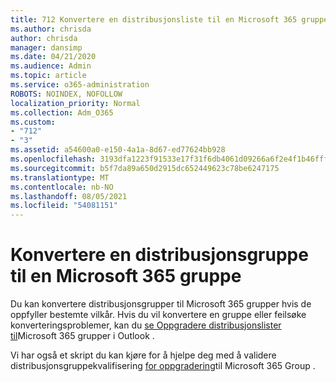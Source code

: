 ```yaml
---
title: 712 Konvertere en distribusjonsliste til en Microsoft 365 gruppe
ms.author: chrisda
author: chrisda
manager: dansimp
ms.date: 04/21/2020
ms.audience: Admin
ms.topic: article
ms.service: o365-administration
ROBOTS: NOINDEX, NOFOLLOW
localization_priority: Normal
ms.collection: Adm_O365
ms.custom:
- "712"
- "3"
ms.assetid: a54600a0-e150-4a1a-8d67-ed77624bb928
ms.openlocfilehash: 3193dfa1223f91533e17f31f6db4061d09266a6f2e4f1b46fffc40f8fb50fda1
ms.sourcegitcommit: b5f7da89a650d2915dc652449623c78be6247175
ms.translationtype: MT
ms.contentlocale: nb-NO
ms.lasthandoff: 08/05/2021
ms.locfileid: "54081151"
---
```

# <a name="convert-a-distribution-group-to-a-microsoft-365-group"></a>Konvertere en distribusjonsgruppe til en Microsoft 365 gruppe

Du kan konvertere distribusjonsgrupper til Microsoft 365 grupper hvis de oppfyller bestemte vilkår. Hvis du vil konvertere en gruppe eller feilsøke konverteringsproblemer, kan du [se Oppgradere distribusjonslister til](https://docs.microsoft.com/microsoft-365/admin/manage/upgrade-distribution-lists)Microsoft 365 grupper i Outlook .

Vi har også et skript du kan kjøre for å hjelpe deg med å validere distribusjonsgruppekvalifisering [for oppgradering](https://aka.ms/DLToM365Group)til Microsoft 365 Group .